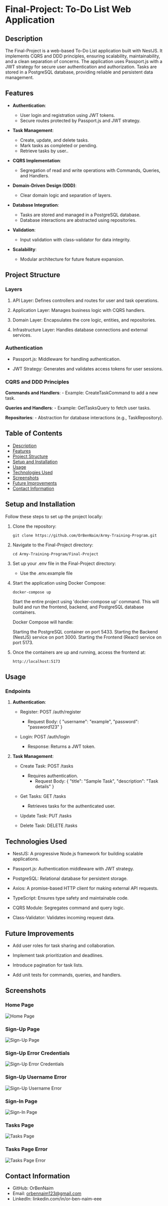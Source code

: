 # Final-Project: To-Do List Web Application

## Description
The Final-Project is a web-based To-Do List application built with NestJS. It implements CQRS and DDD principles, ensuring scalability, maintainability, and a clean separation of concerns. The application uses Passport.js with a JWT strategy for secure user authentication and authorization. Tasks are stored in a PostgreSQL database, providing reliable and persistent data management.

## Features
- **Authentication**:
    - User login and registration using JWT tokens.
    - Secure routes protected by Passport.js and JWT strategy.

- **Task Management**:
    - Create, update, and delete tasks.
    - Mark tasks as completed or pending.
    - Retrieve tasks by user..

- **CQRS Implementation**:
    - Segregation of read and write operations with Commands, Queries, and Handlers.

- **Domain-Driven Design (DDD)**:
    - Clear domain logic and separation of layers.

- **Database Integration**:
    - Tasks are stored and managed in a PostgreSQL database.
    - Database interactions are abstracted using repositories.

- **Validation**:
    - Input validation with class-validator for data integrity.

- **Scalability**:
    - Modular architecture for future feature expansion.

## Project Structure
### Layers
1. API Layer: Defines controllers and routes for user and task operations.

2. Application Layer: Manages business logic with CQRS handlers.

3. Domain Layer: Encapsulates the core logic, entities, and repositories.

4. Infrastructure Layer: Handles database connections and external services.

### Authentication
- Passport.js: Middleware for handling authentication.

- JWT Strategy: Generates and validates access tokens for user sessions.

### CQRS and DDD Principles
**Commands and Handlers**:
    - Example: CreateTaskCommand to add a new task.

**Queries and Handlers**:
    - Example: GetTasksQuery to fetch user tasks.

**Repositories**:
    - Abstraction for database interactions (e.g., TaskRepository).


## Table of Contents
- [Description](#Description)
- [Features](#features)
- [Project Structure](#Project-Structure)
- [Setup and Installation](#Setup-and-Installation)
- [Usage](#Usage)
- [Technologies Used](#Technologies-Used)
- [Screenshots](#screenshots)
- [Future Improvements](#Future-Improvements)
- [Contact Information](#Contact-Information)

## Setup and Installation
Follow these steps to set up the project locally:
1. Clone the repository: 
    ```
    git clone https://github.com/OrBenNaim/Army-Training-Program.git
    ```

2. Navigate to the Final-Project directory:
    ```
    cd Army-Training-Program/Final-Project
    ```

3. Set up your .env file in the Final-Project directory:
    - Use the .env.example file

4. Start the application using Docker Compose:
    ```
    docker-compose up
    ```
    Start the entire project using 'docker-compose up' command.
    This will build and run the frontend, backend, and PostgreSQL database containers.

    Docker Compose will handle:

    Starting the PostgreSQL container on port 5433.
    Starting the Backend (NestJS) service on port 3000.
    Starting the Frontend (React) service on port 5173.

5. Once the containers are up and running, access the frontend at:
    ```
    http://localhost:5173
    ```

## Usage
### Endpoints
1. **Authentication**:
    - Register: POST /auth/register
        - Request Body:
            {
                "username": "example",
                "password": "password123"
            }

    - Login: POST /auth/login
        - Response: Returns a JWT token.

2. **Task Management**:
    - Create Task: POST /tasks
        - Requires authentication.
            - Request Body:
                {
                    "title": "Sample Task",
                    "description": "Task details"
                }

    - Get Tasks: GET /tasks
        - Retrieves tasks for the authenticated user.
    
    - Update Task: PUT /tasks
    
    - Delete Task: DELETE /tasks

## Technologies Used
- NestJS: A progressive Node.js framework for building scalable applications.

- Passport.js: Authentication middleware with JWT strategy.

- PostgreSQL: Relational database for persistent storage.

- Axios: A promise-based HTTP client for making external API requests.

- TypeScript: Ensures type safety and maintainable code.

- CQRS Module: Segregates command and query logic.

- Class-Validator: Validates incoming request data.

## Future Improvements
- Add user roles for task sharing and collaboration.

- Implement task prioritization and deadlines.

- Introduce pagination for task lists.

- Add unit tests for commands, queries, and handlers.

## Screenshots
### Home Page
![Home Page](/Final-Project/ScreenShots/HomePage.png)

### Sign-Up Page
![Sign-Up Page](/Final-Project/ScreenShots/SignUpPage.png)

### Sign-Up Error Credentials
![Sign-Up Error Credentials](/Final-Project/ScreenShots/SignUpPage-ErrorCredentials.png)

### Sign-Up Username Error
![Sign-Up Username Error](/Final-Project/ScreenShots/SignUpPage-usernameError.png)

### Sign-In Page
![Sign-In Page](/Final-Project/ScreenShots/SignInPage.png)

### Tasks Page
![Tasks Page](/Final-Project/ScreenShots/TasksPage.png)

### Tasks Page Error
![Tasks Page Error](/Final-Project/ScreenShots/TasksError.png)


## Contact Information
- GitHub: OrBenNaim
- Email: orbennaim123@gmail.com
- LinkedIn: linkedin.com/in/or-ben-naim-eee



